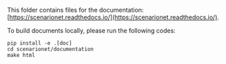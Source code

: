 This folder contains files for the documentation: [https://scenarionet.readthedocs.io/](https://scenarionet.readthedocs.io/).

To build documents locally, please run the following codes:

```
pip install -e .[doc]
cd scenarionet/documentation
make html
```
